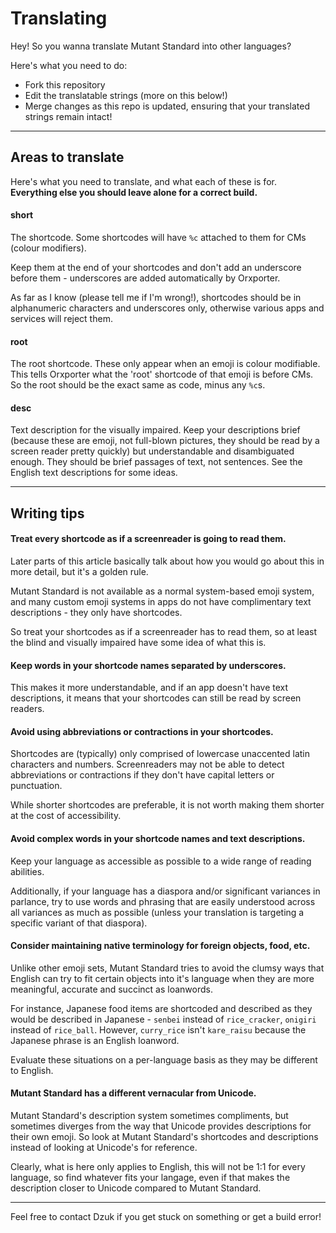 # Translating

Hey! So you wanna translate Mutant Standard into other languages?

Here's what you need to do:

- Fork this repository
- Edit the translatable strings (more on this below!)
- Merge changes as this repo is updated, ensuring that your translated strings remain intact!

---

## Areas to translate

Here's what you need to translate, and what each of these is for. **Everything else you should leave alone for a correct build.**

#### short
The shortcode. Some shortcodes will have `%c` attached to them for CMs (colour modifiers).

Keep them at the end of your shortcodes and don't add an underscore before them - underscores are added automatically by Orxporter.

As far as I know (please tell me if I'm wrong!), shortcodes should be in alphanumeric characters and underscores only, otherwise various apps and services will reject them.


#### root

The root shortcode. These only appear when an emoji is colour modifiable. This tells Orxporter what the 'root' shortcode of that emoji is before CMs. So the root should be the exact same as code, minus any `%c`s.

#### desc

Text description for the visually impaired. Keep your descriptions brief (because these are emoji, not full-blown pictures, they should be read by a screen reader pretty quickly) but understandable and disambiguated enough. They should be brief passages of text, not sentences. See the English text descriptions for some ideas.


----

## Writing tips

#### Treat every shortcode as if a screenreader is going to read them.

Later parts of this article basically talk about how you would go about this in more detail, but it's a golden rule.

Mutant Standard is not available as a normal system-based emoji system, and many custom emoji systems in apps do not have complimentary text descriptions - they only have shortcodes.

So treat your shortcodes as if a screenreader has to read them, so at least the blind and visually impaired have some idea of what this is.


#### Keep words in your shortcode names separated by underscores. 

This makes it more understandable, and if an app doesn't have text descriptions, it means that your shortcodes can still be read by screen readers.

#### Avoid using abbreviations or contractions in your shortcodes.

Shortcodes are (typically) only comprised of lowercase unaccented latin characters and numbers. Screenreaders may not be able to detect abbreviations or contractions if they don't have capital letters or punctuation.

While shorter shortcodes are preferable, it is not worth making them shorter at the cost of accessibility.

#### Avoid complex words in your shortcode names and text descriptions.

Keep your language as accessible as possible to a wide range of reading abilities.

Additionally, if your language has a diaspora and/or significant variances in parlance, try to use words and phrasing that are easily understood across all variances as much as possible (unless your translation is targeting a specific variant of that diaspora).


#### Consider maintaining native terminology for foreign objects, food, etc.

Unlike other emoji sets, Mutant Standard tries to avoid the clumsy ways that English can try to fit certain objects into it's language when they are more meaningful, accurate and succinct as loanwords.

For instance, Japanese food items are shortcoded and described as they would be described in Japanese - `senbei` instead of `rice_cracker`, `onigiri` instead of `rice_ball`. However, `curry_rice` isn't `kare_raisu` because the Japanese phrase is an English loanword.

Evaluate these situations on a per-language basis as they may be different to English.


#### Mutant Standard has a different vernacular from Unicode.

Mutant Standard's description system sometimes compliments, but sometimes diverges from the way that Unicode provides descriptions for their own emoji. So look at Mutant Standard's shortcodes and descriptions instead of looking at Unicode's for reference.

Clearly, what is here only applies to English, this will not be 1:1 for every language, so find whatever fits your langage, even if that makes the description closer to Unicode compared to Mutant Standard.



----



Feel free to contact Dzuk if you get stuck on something or get a build error!
